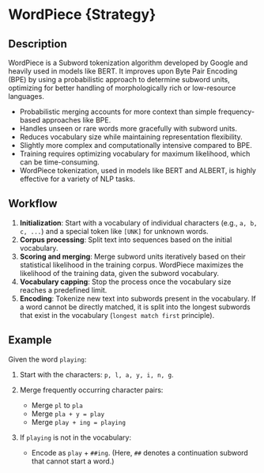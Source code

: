 # WordPiece {Strategy}

## Description

WordPiece is a Subword tokenization algorithm developed by Google and heavily used in models like BERT.
It improves upon Byte Pair Encoding (BPE) by using a probabilistic approach to determine subword units, optimizing for better handling of morphologically rich or low-resource languages.

- Probabilistic merging accounts for more context than simple frequency-based approaches like BPE.
- Handles unseen or rare words more gracefully with subword units.
- Reduces vocabulary size while maintaining representation flexibility.
- Slightly more complex and computationally intensive compared to BPE.
- Training requires optimizing vocabulary for maximum likelihood, which can be time-consuming.
- WordPiece tokenization, used in models like BERT and ALBERT, is highly effective for a variety of NLP tasks.

## Workflow

1. **Initialization**: Start with a vocabulary of individual characters (e.g., `a, b, c, ...`) and a special token like `[UNK]` for unknown words.
2. **Corpus processing**: Split text into sequences based on the initial vocabulary.
3. **Scoring and merging**: Merge subword units iteratively based on their statistical likelihood in the training corpus. WordPiece maximizes the likelihood of the training data, given the subword vocabulary.
4. **Vocabulary capping**: Stop the process once the vocabulary size reaches a predefined limit.
5. **Encoding**: Tokenize new text into subwords present in the vocabulary. If a word cannot be directly matched, it is split into the longest subwords that exist in the vocabulary (`longest match first` principle).

## Example

Given the word `playing`:

1. Start with the characters: `p, l, a, y, i, n, g`.
2. Merge frequently occurring character pairs:

   - Merge `pl` to `pla`
   - Merge `pla + y = play`
   - Merge `play + ing = playing`

3. If `playing` is not in the vocabulary:

   - Encode as `play` + `##ing`. (Here, `##` denotes a continuation subword that cannot start a word.)
